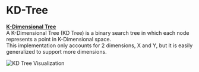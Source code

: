 # KD-Tree
**[K-Dimensional Tree](https://www.wikiwand.com/en/K-d_tree)**  
A K-Dimensional Tree (KD Tree) is a binary search tree in which each node represents a point in K-Dimensional space.  
This implementation only accounts for 2 dimensions, X and Y, but it is easily generalized to support more dimensions.


<img src="https://i.imgur.com/7Duq2W0.png"
     alt="KD Tree Visualization"
     style="float: left; margin-right: 10px;"
     class="center" />


